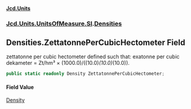 #### [Jcd.Units](index.md 'index')

### [Jcd.Units.UnitsOfMeasure.SI](Jcd.Units.UnitsOfMeasure.SI.md 'Jcd.Units.UnitsOfMeasure.SI').[Densities](Densities.md 'Jcd.Units.UnitsOfMeasure.SI.Densities')

## Densities.ZettatonnePerCubicHectometer Field

zettatonne per cubic hectometer defined such that: exatonne per cubic dekameter = Zt/hm³ ×
(1000.0)/((10.0)*(10.0)*(10.0)).

```csharp
public static readonly Density ZettatonnePerCubicHectometer;
```

#### Field Value

[Density](Density.md 'Jcd.Units.UnitTypes.Density')